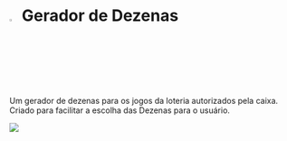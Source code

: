 # <img src="https://luankisaki.github.io/Gerador-de-dezenas/image/loteria-logo.svg" width="3%"> Gerador de Dezenas
<p>
  Um gerador de dezenas para os jogos da loteria autorizados pela caixa. Criado para facilitar a escolha das Dezenas para o usuário.
</p>

<img src="https://github.com/LuanKisaki/Gerador-de-dezenas/assets/95627229/2fb0536f-9745-4e69-b392-d876023d1a35"  >
